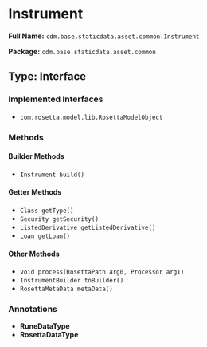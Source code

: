 # Instrument

**Full Name:** `cdm.base.staticdata.asset.common.Instrument`

**Package:** `cdm.base.staticdata.asset.common`

## Type: Interface

### Implemented Interfaces

- `com.rosetta.model.lib.RosettaModelObject`

### Methods

#### Builder Methods

- `Instrument build()`

#### Getter Methods

- `Class getType()`
- `Security getSecurity()`
- `ListedDerivative getListedDerivative()`
- `Loan getLoan()`

#### Other Methods

- `void process(RosettaPath arg0, Processor arg1)`
- `InstrumentBuilder toBuilder()`
- `RosettaMetaData metaData()`

### Annotations

- **RuneDataType**
- **RosettaDataType**

